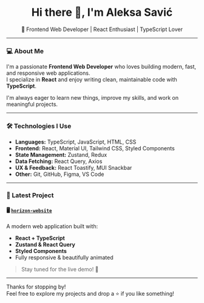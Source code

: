 <h1 align="center">Hi there 👋, I'm Aleksa Savić</h1>

<p align="center">
  🚀 Frontend Web Developer | React Enthusiast | TypeScript Lover  
</p>

---

### 💻 About Me

I'm a passionate **Frontend Web Developer** who loves building modern, fast, and responsive web applications.  
I specialize in **React** and enjoy writing clean, maintainable code with **TypeScript**.

I'm always eager to learn new things, improve my skills, and work on meaningful projects.

---

### 🛠️ Technologies I Use

- **Languages:** TypeScript, JavaScript, HTML, CSS
- **Frontend:** React, Material UI, Tailwind CSS, Styled Components
- **State Management:** Zustand, Redux
- **Data Fetching:** React Query, Axios
- **UX & Feedback:** React Toastify, MUI Snackbar
- **Other:** Git, GitHub, Figma, VS Code

---

### 🌟 Latest Project

#### 🖥️ [`horizon-website`](https://github.com/aleksasavic1/horizon-website)

A modern web application built with:
- **React + TypeScript**
- **Zustand & React Query**
- **Styled Components**
- Fully responsive & beautifully animated

> Stay tuned for the live demo! 🚧

---

Thanks for stopping by!  
Feel free to explore my projects and drop a ⭐️ if you like something!
